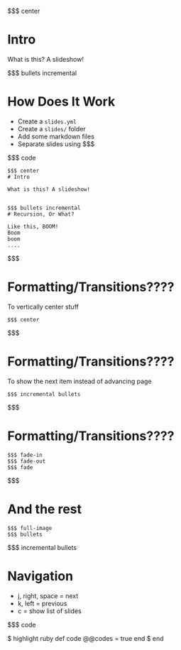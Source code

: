 $$$ center
# Intro

What is this? A slideshow!

$$$ bullets incremental
# How Does It Work

- Create a `slides.yml`
- Create a `slides/` folder 
- Add some markdown files
- Separate slides using $$$

$$$ code
    
    $$$ center
    # Intro
    
    What is this? A slideshow!
    
    
    $$$ bullets incremental
    # Recursion, Or What?
    
    Like this, BOOM!
    Boom
    boom
    ....


$$$
# Formatting/Transitions????

To vertically center stuff

    $$$ center


$$$
# Formatting/Transitions????
 
To show the next item instead of advancing page
 
    $$$ incremental bullets


$$$
# Formatting/Transitions????
  
    $$$ fade-in
    $$$ fade-out
    $$$ fade


$$$
# And the rest

    $$$ full-image
    $$$ bullets


$$$ incremental bullets
# Navigation

- j, right, space = next  
- k, left = previous  
- c = show list of slides


$$$ code

$ highlight ruby
def code
  @@codes = true
end
$ end